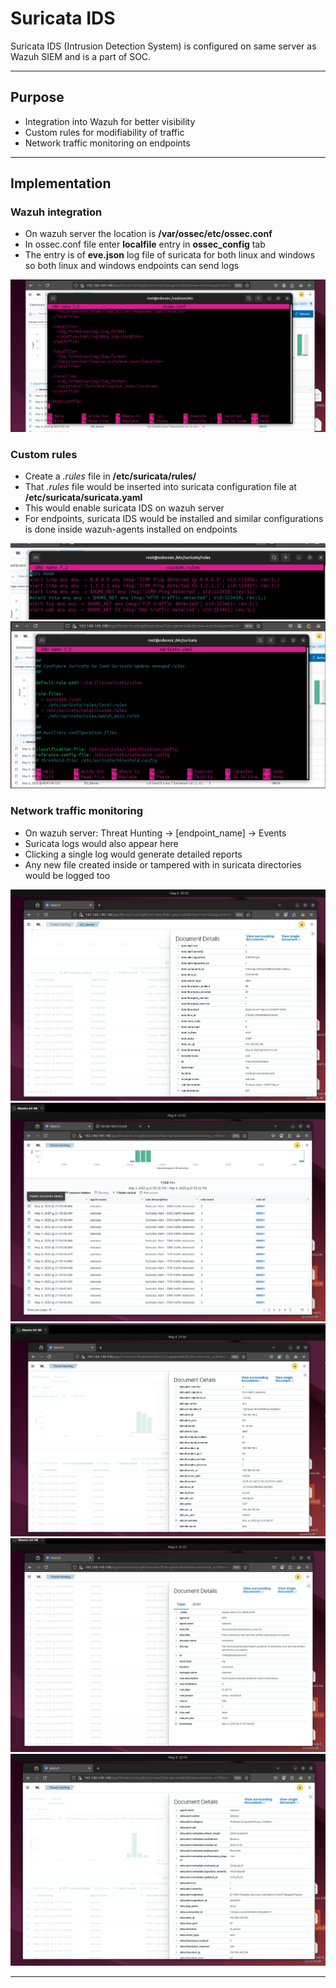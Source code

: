 # Suricata IDS

Suricata IDS (Intrusion Detection System) is configured on same server as Wazuh SIEM and is a part of SOC.

---

## Purpose
- Integration into Wazuh for better visibility
- Custom rules for modifiability of traffic
- Network traffic monitoring on endpoints

---

## Implementation

### Wazuh integration
- On wazuh server the location is **/var/ossec/etc/ossec.conf**
- In ossec.conf file enter **localfile** entry in **ossec_config** tab
- The entry is of **eve.json** log file of suricata for both linux and windows so both linux and windows endpoints can send logs

![integration](/assets/screenshots/wazuh/w3.png)

### Custom rules
- Create a *.rules* file in **/etc/suricata/rules/**
- That *.rules* file would be inserted into suricata configuration file at **/etc/suricata/suricata.yaml**
- This would enable suricata IDS on wazuh server
- For endpoints, suricata IDS would be installed and similar configurations is done inside wazuh-agents installed on endpoints

![idsrules1](/assets/screenshots/suricata/s1.png)
![idsrules2](/assets/screenshots/suricata/s2.png)

### Network traffic monitoring
- On wazuh server: Threat Hunting -> [endpoint_name] -> Events
- Suricata logs would also appear here
- Clicking a single log would generate detailed reports
- Any new file created inside or tampered with in suricata directories would be logged too

![idslogs1](/assets/screenshots/suricata/s3.png)
![idslogs2](/assets/screenshots/suricata/d1.png)
![idslogs3](/assets/screenshots/suricata/d2.png)
![idslogs4](/assets/screenshots/suricata/d3.png)
![idslogs5](/assets/screenshots/suricata/d5.png)

---

